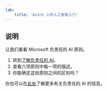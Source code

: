 ```yaml
---
lab:
    title: 'Azure 上的人工智能入门'
---
```


## 说明
让我们看看 Microsoft 负责任的 AI 原则。

1.	转到[了解负责任的 AI](https://docs.microsoft.com/learn/modules/get-started-ai-fundamentals/7-understand-responsible-ai?ns-enrollment-type=LearningPath&ns-enrollment-id=learn.wwl.get-started-with-artificial-intelligence-on-azure)。
2.	查看六项原则中每一项的描述。
3.	你能确定这些原则之间的区别吗？

你也可以在[此处](https://www.microsoft.com/ai/responsible-ai)了解更多有关负责任的 AI 的信息。
